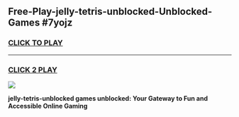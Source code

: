
## Free-Play-jelly-tetris-unblocked-Unblocked-Games #7yojz
<h3>
<a href="https://news.freeplayer.one?title=jelly-tetris-unblocked&ref=8M">CLICK TO PLAY</a></h3>
<hr>

<h3>
<a href="https://news.freeplayer.one?title=jelly-tetris-unblocked&ref=8M">CLICK 2 PLAY</a>
  
</h3>

<a href="https://news.freeplayer.one?title=jelly-tetris-unblocked&ref=8M"><img src="https://clearcache.store/games.png"></a>


**jelly-tetris-unblocked games unblocked: Your Gateway to Fun and Accessible Online Gaming**
